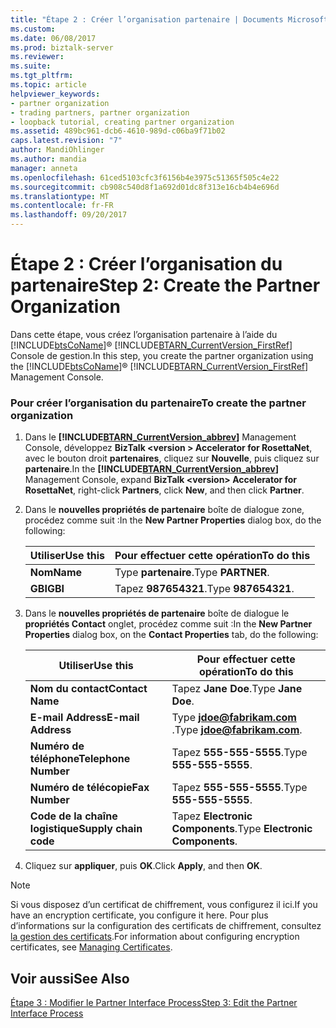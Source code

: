 ```yaml
---
title: "Étape 2 : Créer l’organisation partenaire | Documents Microsoft"
ms.custom: 
ms.date: 06/08/2017
ms.prod: biztalk-server
ms.reviewer: 
ms.suite: 
ms.tgt_pltfrm: 
ms.topic: article
helpviewer_keywords:
- partner organization
- trading partners, partner organization
- loopback tutorial, creating partner organization
ms.assetid: 489bc961-dcb6-4610-989d-c06ba9f71b02
caps.latest.revision: "7"
author: MandiOhlinger
ms.author: mandia
manager: anneta
ms.openlocfilehash: 61ced5103cfc3f6156b4e3975c51365f505c4e22
ms.sourcegitcommit: cb908c540d8f1a692d01dc8f313e16cb4b4e696d
ms.translationtype: MT
ms.contentlocale: fr-FR
ms.lasthandoff: 09/20/2017
---
```

# <a name="step-2-create-the-partner-organization"></a><span data-ttu-id="007a3-102">Étape 2 : Créer l’organisation du partenaire</span><span class="sxs-lookup"><span data-stu-id="007a3-102">Step 2: Create the Partner Organization</span></span>
<span data-ttu-id="007a3-103">Dans cette étape, vous créez l’organisation partenaire à l’aide du [!INCLUDE[btsCoName](../../includes/btsconame-md.md)]® [!INCLUDE[BTARN_CurrentVersion_FirstRef](../../includes/btarn-currentversion-firstref-md.md)] Console de gestion.</span><span class="sxs-lookup"><span data-stu-id="007a3-103">In this step, you create the partner organization using the [!INCLUDE[btsCoName](../../includes/btsconame-md.md)]® [!INCLUDE[BTARN_CurrentVersion_FirstRef](../../includes/btarn-currentversion-firstref-md.md)] Management Console.</span></span>  
  
### <a name="to-create-the-partner-organization"></a><span data-ttu-id="007a3-104">Pour créer l’organisation du partenaire</span><span class="sxs-lookup"><span data-stu-id="007a3-104">To create the partner organization</span></span>  
  
1.  <span data-ttu-id="007a3-105">Dans le  **[!INCLUDE[BTARN_CurrentVersion_abbrev](../../includes/btarn-currentversion-abbrev-md.md)]**  Management Console, développez **BizTalk \<version > Accelerator for RosettaNet**, avec le bouton droit **partenaires**, cliquez sur  **Nouvelle**, puis cliquez sur **partenaire**.</span><span class="sxs-lookup"><span data-stu-id="007a3-105">In the  **[!INCLUDE[BTARN_CurrentVersion_abbrev](../../includes/btarn-currentversion-abbrev-md.md)]** Management Console, expand **BizTalk \<version> Accelerator for RosettaNet**, right-click **Partners**, click **New**, and then click **Partner**.</span></span>  
  
2.  <span data-ttu-id="007a3-106">Dans le **nouvelles propriétés de partenaire** boîte de dialogue zone, procédez comme suit :</span><span class="sxs-lookup"><span data-stu-id="007a3-106">In the **New Partner Properties** dialog box, do the following:</span></span>  
  
    |<span data-ttu-id="007a3-107">Utiliser</span><span class="sxs-lookup"><span data-stu-id="007a3-107">Use this</span></span>|<span data-ttu-id="007a3-108">Pour effectuer cette opération</span><span class="sxs-lookup"><span data-stu-id="007a3-108">To do this</span></span>|  
    |--------------|----------------|  
    |<span data-ttu-id="007a3-109">**Nom**</span><span class="sxs-lookup"><span data-stu-id="007a3-109">**Name**</span></span>|<span data-ttu-id="007a3-110">Type **partenaire**.</span><span class="sxs-lookup"><span data-stu-id="007a3-110">Type **PARTNER**.</span></span>|  
    |<span data-ttu-id="007a3-111">**GBI**</span><span class="sxs-lookup"><span data-stu-id="007a3-111">**GBI**</span></span>|<span data-ttu-id="007a3-112">Tapez **987654321**.</span><span class="sxs-lookup"><span data-stu-id="007a3-112">Type **987654321**.</span></span>|  
  
3.  <span data-ttu-id="007a3-113">Dans le **nouvelles propriétés de partenaire** boîte de dialogue le **propriétés Contact** onglet, procédez comme suit :</span><span class="sxs-lookup"><span data-stu-id="007a3-113">In the **New Partner Properties** dialog box, on the **Contact Properties** tab, do the following:</span></span>  
  
    |<span data-ttu-id="007a3-114">Utiliser</span><span class="sxs-lookup"><span data-stu-id="007a3-114">Use this</span></span>|<span data-ttu-id="007a3-115">Pour effectuer cette opération</span><span class="sxs-lookup"><span data-stu-id="007a3-115">To do this</span></span>|  
    |--------------|----------------|  
    |<span data-ttu-id="007a3-116">**Nom du contact**</span><span class="sxs-lookup"><span data-stu-id="007a3-116">**Contact Name**</span></span>|<span data-ttu-id="007a3-117">Tapez **Jane Doe**.</span><span class="sxs-lookup"><span data-stu-id="007a3-117">Type **Jane Doe**.</span></span>|  
    |<span data-ttu-id="007a3-118">**E-mail Address**</span><span class="sxs-lookup"><span data-stu-id="007a3-118">**E-mail Address**</span></span>|<span data-ttu-id="007a3-119">Type  **jdoe@fabrikam.com** .</span><span class="sxs-lookup"><span data-stu-id="007a3-119">Type **jdoe@fabrikam.com**.</span></span>|  
    |<span data-ttu-id="007a3-120">**Numéro de téléphone**</span><span class="sxs-lookup"><span data-stu-id="007a3-120">**Telephone Number**</span></span>|<span data-ttu-id="007a3-121">Tapez **555-555-5555**.</span><span class="sxs-lookup"><span data-stu-id="007a3-121">Type **555-555-5555**.</span></span>|  
    |<span data-ttu-id="007a3-122">**Numéro de télécopie**</span><span class="sxs-lookup"><span data-stu-id="007a3-122">**Fax Number**</span></span>|<span data-ttu-id="007a3-123">Tapez **555-555-5555**.</span><span class="sxs-lookup"><span data-stu-id="007a3-123">Type **555-555-5555**.</span></span>|  
    |<span data-ttu-id="007a3-124">**Code de la chaîne logistique**</span><span class="sxs-lookup"><span data-stu-id="007a3-124">**Supply chain code**</span></span>|<span data-ttu-id="007a3-125">Tapez **Electronic Components**.</span><span class="sxs-lookup"><span data-stu-id="007a3-125">Type **Electronic Components**.</span></span>|  
  
4.  <span data-ttu-id="007a3-126">Cliquez sur **appliquer**, puis **OK**.</span><span class="sxs-lookup"><span data-stu-id="007a3-126">Click **Apply**, and then **OK**.</span></span>  
  
> [!NOTE]
>  <span data-ttu-id="007a3-127">Si vous disposez d’un certificat de chiffrement, vous configurez il ici.</span><span class="sxs-lookup"><span data-stu-id="007a3-127">If you have an encryption certificate, you configure it here.</span></span> <span data-ttu-id="007a3-128">Pour plus d’informations sur la configuration des certificats de chiffrement, consultez [la gestion des certificats](../../adapters-and-accelerators/accelerator-rosettanet/managing-certificates1.md).</span><span class="sxs-lookup"><span data-stu-id="007a3-128">For information about configuring encryption certificates, see [Managing Certificates](../../adapters-and-accelerators/accelerator-rosettanet/managing-certificates1.md).</span></span>  
  
## <a name="see-also"></a><span data-ttu-id="007a3-129">Voir aussi</span><span class="sxs-lookup"><span data-stu-id="007a3-129">See Also</span></span>  
 [<span data-ttu-id="007a3-130">Étape 3 : Modifier le Partner Interface Process</span><span class="sxs-lookup"><span data-stu-id="007a3-130">Step 3: Edit the Partner Interface Process</span></span>](../../adapters-and-accelerators/accelerator-rosettanet/step-3-edit-the-partner-interface-process.md)